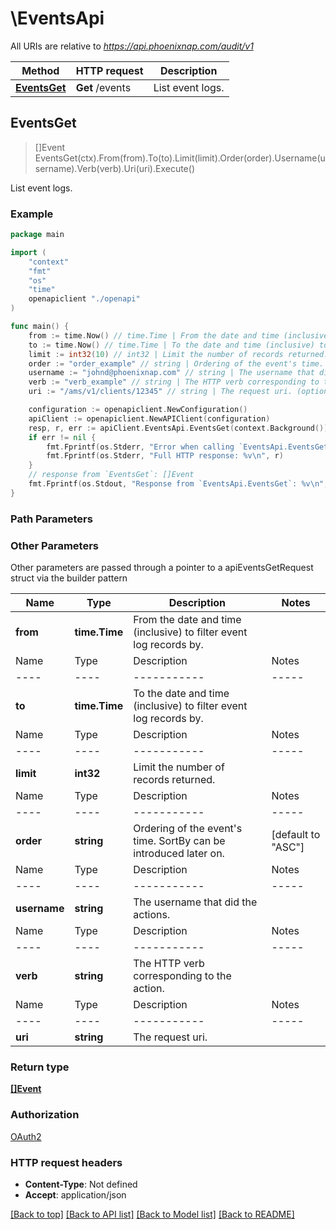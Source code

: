 # \EventsApi

All URIs are relative to *https://api.phoenixnap.com/audit/v1*

Method | HTTP request | Description
------------- | ------------- | -------------
[**EventsGet**](EventsApi.md#EventsGet) | **Get** /events | List event logs.



## EventsGet

> []Event EventsGet(ctx).From(from).To(to).Limit(limit).Order(order).Username(username).Verb(verb).Uri(uri).Execute()

List event logs.



### Example

```go
package main

import (
    "context"
    "fmt"
    "os"
    "time"
    openapiclient "./openapi"
)

func main() {
    from := time.Now() // time.Time | From the date and time (inclusive) to filter event log records by. (optional)
    to := time.Now() // time.Time | To the date and time (inclusive) to filter event log records by. (optional)
    limit := int32(10) // int32 | Limit the number of records returned. (optional)
    order := "order_example" // string | Ordering of the event's time. SortBy can be introduced later on. (optional) (default to "ASC")
    username := "johnd@phoenixnap.com" // string | The username that did the actions. (optional)
    verb := "verb_example" // string | The HTTP verb corresponding to the action. (optional)
    uri := "/ams/v1/clients/12345" // string | The request uri. (optional)

    configuration := openapiclient.NewConfiguration()
    apiClient := openapiclient.NewAPIClient(configuration)
    resp, r, err := apiClient.EventsApi.EventsGet(context.Background()).From(from).To(to).Limit(limit).Order(order).Username(username).Verb(verb).Uri(uri).Execute()
    if err != nil {
        fmt.Fprintf(os.Stderr, "Error when calling `EventsApi.EventsGet``: %v\n", err)
        fmt.Fprintf(os.Stderr, "Full HTTP response: %v\n", r)
    }
    // response from `EventsGet`: []Event
    fmt.Fprintf(os.Stdout, "Response from `EventsApi.EventsGet`: %v\n", resp)
}
```

### Path Parameters



### Other Parameters

Other parameters are passed through a pointer to a apiEventsGetRequest struct via the builder pattern

Name | Type | Description | Notes
---- | ---- | ----------- | -----
 **from** | **time.Time** | From the date and time (inclusive) to filter event log records by. | 
Name | Type | Description | Notes
---- | ---- | ----------- | -----
 **to** | **time.Time** | To the date and time (inclusive) to filter event log records by. | 
Name | Type | Description | Notes
---- | ---- | ----------- | -----
 **limit** | **int32** | Limit the number of records returned. | 
Name | Type | Description | Notes
---- | ---- | ----------- | -----
 **order** | **string** | Ordering of the event&#39;s time. SortBy can be introduced later on. | [default to &quot;ASC&quot;]
Name | Type | Description | Notes
---- | ---- | ----------- | -----
 **username** | **string** | The username that did the actions. | 
Name | Type | Description | Notes
---- | ---- | ----------- | -----
 **verb** | **string** | The HTTP verb corresponding to the action. | 
Name | Type | Description | Notes
---- | ---- | ----------- | -----
 **uri** | **string** | The request uri. | 

### Return type

[**[]Event**](Event.md)

### Authorization

[OAuth2](../README.md#OAuth2)

### HTTP request headers

- **Content-Type**: Not defined
- **Accept**: application/json

[[Back to top]](#) [[Back to API list]](../README.md#documentation-for-api-endpoints)
[[Back to Model list]](../README.md#documentation-for-models)
[[Back to README]](../README.md)


